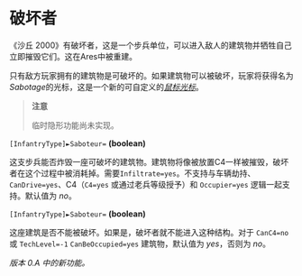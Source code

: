 # 破坏者

《沙丘 2000》有破坏者，这是一个步兵单位，可以进入敌人的建筑物并牺牲自己立即摧毁它们。这在Ares中被重建。

只有敌方玩家拥有的建筑物是可破坏的。如果建筑物可以被破坏，玩家将获得名为*Sabotage*的光标，这是一个新的可自定义的[*鼠标光标*](mousecursors.html)。

> **注意**
>
> 临时隐形功能尚未实现。

`[InfantryType]►Saboteur=` **(boolean)**

这支步兵能否炸毁一座可破坏的建筑物。建筑物将像被放置C4一样被摧毁，破坏者在这个过程中被消耗掉。需要`Infiltrate=yes`。不支持与车辆劫持、`CanDrive=yes`、C4（`C4=yes` 或通过老兵等级授予）和 `Occupier=yes` 逻辑一起支持。默认值为 *no*。

`[InfantryType]►Saboteur=` **(boolean)**

这座建筑是否不能被破坏。如果是，破坏者就不能进入这种结构。对于 `CanC4=no` 或 `TechLevel=-1` `CanBeOccupied=yes` 建筑物，默认值为 *yes*，否则为 *no*。

*版本 0.A 中的新功能。*